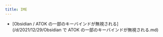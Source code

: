 ```yaml
---
title: IME
---
```



- [Obsidian / ATOK の一部のキーバインドが無視される](/d/2021/12/29/Obsidian で ATOK の一部のキーバインドが無視される.md)




